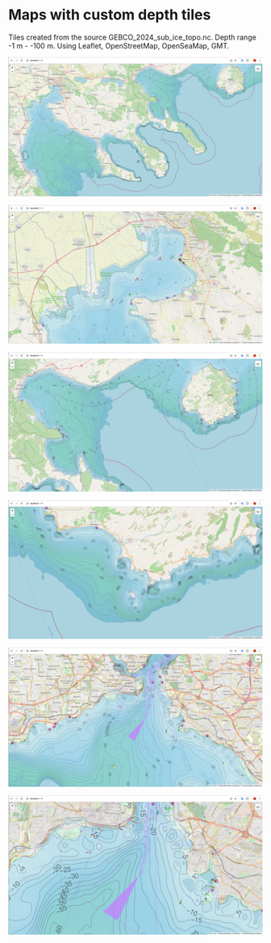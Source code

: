 # Maps with custom depth tiles

Tiles created from the source GEBCO_2024_sub_ice_topo.nc.
Depth range -1 m - -100 m.
Using Leaflet, OpenStreetMap, OpenSeaMap, GMT.

<p align="center">
  <img src="Imgs/Screenshot-from-2025-09-17.png"/>
</p>

<p align="center">
  <img src="Imgs/Screenshot-from-2025-09-17-1.png"/>
</p>

<p align="center">
  <img src="Imgs/Screenshot-from-2025-09-17-2.png"/>
</p>

<p align="center">
  <img src="Imgs/Screenshot-from-2025-09-17-3.png"/>
</p>

<p align="center">
  <img src="Imgs/Screenshot-from-2025-09-17-4.png"/>
</p>

<p align="center">
  <img src="Imgs/Screenshot-from-2025-09-17-5.png"/>
</p>
